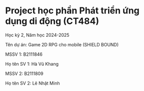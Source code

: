# Project học phần Phát triển ứng dụng di động (CT484)
Học kỳ 2, Năm học 2024-2025

Tên dự án: Game 2D RPG cho mobile (SHIELD BOUND)

MSSV 1: B2111846

Họ tên SV 1: Hà Vũ Khang

MSSV 2: B2111809 

Họ tên SV 2: Lê Nhật Minh

